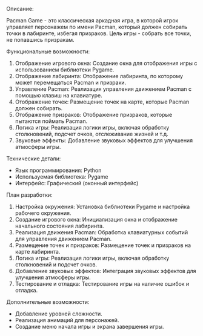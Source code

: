 Описание:

Pacman Game - это классическая аркадная игра, в которой игрок управляет персонажем по имени Pacman, который должен собирать точки в лабиринте, избегая призраков. Цель игры - собрать все точки, не попавшись призракам.

 
 
 Функциональные возможности:
1. Отображение игрового окна: Создание окна для отображения игры с использованием библиотеки Pygame.
2. Отображение лабиринта: Отображение лабиринта, по которому может перемещаться Pacman и призраки.
3. Управление Pacman: Реализация управления движением Pacman с помощью клавиш на клавиатуре.
4. Отображение точек: Размещение точек на карте, которые Pacman должен собирать.
5. Отображение призраков: Отображение призраков, которые пытаются поймать Pacman.
6. Логика игры: Реализация логики игры, включая обработку столкновений, подсчет очков, отслеживание жизней и т.д.
7. Звуковые эффекты: Добавление звуковых эффектов для улучшения атмосферы игры.


Технические детали:
- Язык программирования: Python
- Используемая библиотека: Pygame
- Интерфейс: Графический (оконный интерфейс)


План разработки:
1. Настройка окружения: Установка библиотеки Pygame и настройка рабочего окружения.
2. Создание игрового окна: Инициализация окна и отображение начального состояния лабиринта.
3. Реализация движения Pacman: Обработка клавиатурных событий для управления движением Pacman.
4. Размещение точек и призраков: Размещение точек и призраков на карте лабиринта.
5. Логика игры: Реализация логики игры, включая обработку столкновений и подсчет очков.
6. Добавление звуковых эффектов: Интеграция звуковых эффектов для улучшения атмосферы игры.
7. Тестирование и отладка: Тестирование игры на наличие ошибок и отладка.

Дополнительные возможности:
- Добавление уровней сложности.
- Реализация анимаций для персонажей.
- Создание меню начала игры и экрана завершения игры.
